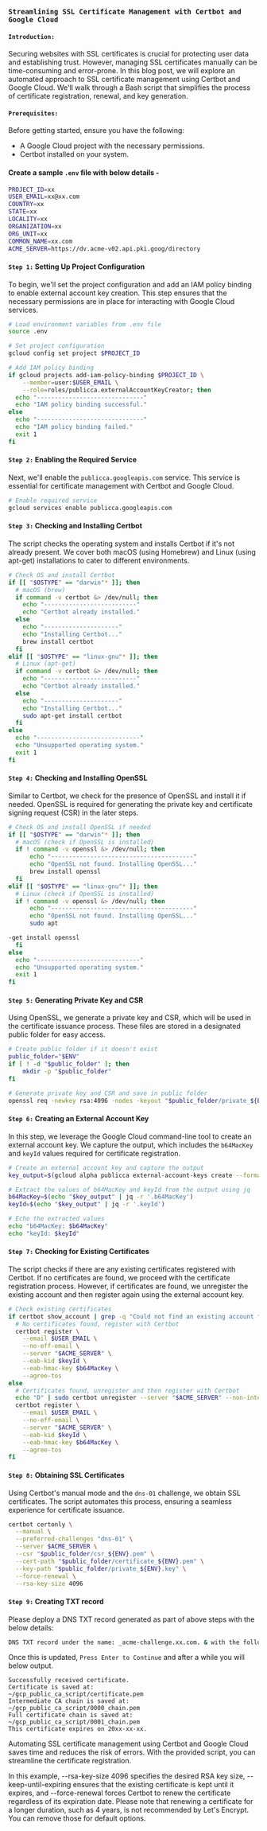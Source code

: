 ### ``Streamlining SSL Certificate Management with Certbot and Google Cloud``

#### `Introduction:`
Securing websites with SSL certificates is crucial for protecting user data and establishing trust. However, managing SSL certificates manually can be time-consuming and error-prone. In this blog post, we will explore an automated approach to SSL certificate management using Certbot and Google Cloud. We'll walk through a Bash script that simplifies the process of certificate registration, renewal, and key generation.

#### `Prerequisites:`
Before getting started, ensure you have the following:

- A Google Cloud project with the necessary permissions.
- Certbot installed on your system.

#### Create a sample `.env` file with below details -

```bash
PROJECT_ID=xx
USER_EMAIL=xx@xx.com
COUNTRY=xx
STATE=xx
LOCALITY=xx
ORGANIZATION=xx
ORG_UNIT=xx
COMMON_NAME=xx.com
ACME_SERVER=https://dv.acme-v02.api.pki.goog/directory
```

#### `Step 1:` Setting Up Project Configuration
To begin, we'll set the project configuration and add an IAM policy binding to enable external account key creation. This step ensures that the necessary permissions are in place for interacting with Google Cloud services.

```bash
# Load environment variables from .env file
source .env

# Set project configuration
gcloud config set project $PROJECT_ID

# Add IAM policy binding
if gcloud projects add-iam-policy-binding $PROJECT_ID \
    --member=user:$USER_EMAIL \
    --role=roles/publicca.externalAccountKeyCreator; then
  echo "------------------------------"
  echo "IAM policy binding successful."
else
  echo "------------------------------"
  echo "IAM policy binding failed."
  exit 1
fi
```

#### `Step 2:` Enabling the Required Service
Next, we'll enable the `publicca.googleapis.com` service. This service is essential for certificate management with Certbot and Google Cloud.

```bash
# Enable required service
gcloud services enable publicca.googleapis.com
```

#### `Step 3:` Checking and Installing Certbot
The script checks the operating system and installs Certbot if it's not already present. We cover both macOS (using Homebrew) and Linux (using apt-get) installations to cater to different environments.

```bash
# Check OS and install Certbot
if [[ "$OSTYPE" == "darwin"* ]]; then
  # macOS (brew)
  if command -v certbot &> /dev/null; then
    echo "--------------------------"
    echo "Certbot already installed."
  else
    echo "---------------------"
    echo "Installing Certbot..."
    brew install certbot
  fi
elif [[ "$OSTYPE" == "linux-gnu"* ]]; then
  # Linux (apt-get)
  if command -v certbot &> /dev/null; then
    echo "--------------------------"
    echo "Certbot already installed."
  else
    echo "---------------------"
    echo "Installing Certbot..."
    sudo apt-get install certbot
  fi
else
  echo "-----------------------------"
  echo "Unsupported operating system."
  exit 1
fi
```

#### `Step 4:` Checking and Installing OpenSSL
Similar to Certbot, we check for the presence of OpenSSL and install it if needed. OpenSSL is required for generating the private key and certificate signing request (CSR) in the later steps.

```bash
# Check OS and install OpenSSL if needed
if [[ "$OSTYPE" == "darwin"* ]]; then
  # macOS (check if OpenSSL is installed)
  if ! command -v openssl &> /dev/null; then
      echo "----------------------------------------"
      echo "OpenSSL not found. Installing OpenSSL..."
      brew install openssl
  fi
elif [[ "$OSTYPE" == "linux-gnu"* ]]; then
  # Linux (check if OpenSSL is installed)
  if ! command -v openssl &> /dev/null; then
      echo "----------------------------------------"
      echo "OpenSSL not found. Installing OpenSSL..."
      sudo apt

-get install openssl
  fi
else
  echo "-----------------------------"
  echo "Unsupported operating system."
  exit 1
fi
```

#### `Step 5:` Generating Private Key and CSR
Using OpenSSL, we generate a private key and CSR, which will be used in the certificate issuance process. These files are stored in a designated public folder for easy access.

```bash
# Create public folder if it doesn't exist
public_folder="$ENV"
if [ ! -d "$public_folder" ]; then
    mkdir -p "$public_folder"
fi

# Generate private key and CSR and save in public folder
openssl req -newkey rsa:4096 -nodes -keyout "$public_folder/private_${ENV}.key" -out "$public_folder/csr_${ENV}.pem" -subj "/C=$COUNTRY/ST=$STATE/L=$LOCALITY/O=$ORGANIZATION/OU=$ORG_UNIT/CN=$COMMON_NAME/emailAddress=$USER_EMAIL"
```

#### `Step 6:` Creating an External Account Key
In this step, we leverage the Google Cloud command-line tool to create an external account key. We capture the output, which includes the `b64MacKey` and `keyId` values required for certificate registration.

```bash
# Create an external account key and capture the output
key_output=$(gcloud alpha publicca external-account-keys create --format=json)

# Extract the values of b64MacKey and keyId from the output using jq
b64MacKey=$(echo "$key_output" | jq -r '.b64MacKey')
keyId=$(echo "$key_output" | jq -r '.keyId')

# Echo the extracted values
echo "b64MacKey: $b64MacKey"
echo "keyId: $keyId"
```

#### `Step 7:` Checking for Existing Certificates
The script checks if there are any existing certificates registered with Certbot. If no certificates are found, we proceed with the certificate registration process. However, if certificates are found, we unregister the existing account and then register again using the external account key.

```bash
# Check existing certificates
if certbot show_account | grep -q "Could not find an existing account for server $ACME_SERVER."; then
  # No certificates found, register with Certbot
  certbot register \
    --email $USER_EMAIL \
    --no-eff-email \
    --server "$ACME_SERVER" \
    --eab-kid $keyId \
    --eab-hmac-key $b64MacKey \
    --agree-tos
else
  # Certificates found, unregister and then register with Certbot
  echo "D" | sudo certbot unregister --server "$ACME_SERVER" --non-interactive
  certbot register \
    --email $USER_EMAIL \
    --no-eff-email \
    --server "$ACME_SERVER" \
    --eab-kid $keyId \
    --eab-hmac-key $b64MacKey \
    --agree-tos
fi
```

#### `Step 8:` Obtaining SSL Certificates
Using Certbot's manual mode and the `dns-01` challenge, we obtain SSL certificates. The script automates this process, ensuring a seamless experience for certificate issuance.

```bash
certbot certonly \
  --manual \
  --preferred-challenges "dns-01" \
  --server $ACME_SERVER \
  --csr "$public_folder/csr_${ENV}.pem" \
  --cert-path "$public_folder/certificate_${ENV}.pem" \
  --key-path "$public_folder/private_${ENV}.key" \
  --force-renewal \
  --rsa-key-size 4096
```

#### `Step 9:` Creating TXT record
Please deploy a DNS TXT record generated as part of above steps with the below details:

```bash
DNS TXT record under the name: _acme-challenge.xx.com. & with the following value: xxxxxxxxxxxxxx
```

Once this is updated, `Press Enter to Continue` and after a while you will below output.

```
Successfully received certificate.
Certificate is saved at:            ~/gcp_public_ca_script/certificate.pem
Intermediate CA chain is saved at:  ~/gcp_public_ca_script/0000_chain.pem
Full certificate chain is saved at: ~/gcp_public_ca_script/0001_chain.pem
This certificate expires on 20xx-xx-xx.
```

Automating SSL certificate management using Certbot and Google Cloud saves time and reduces the risk of errors. With the provided script, you can streamline the certificate registration.

In this example, --rsa-key-size 4096 specifies the desired RSA key size, --keep-until-expiring ensures that the existing certificate is kept until it expires, and --force-renewal forces Certbot to renew the certificate regardless of its expiration date. Please note that renewing a certificate for a longer duration, such as 4 years, is not recommended by Let's Encrypt. You can remove those for default options.